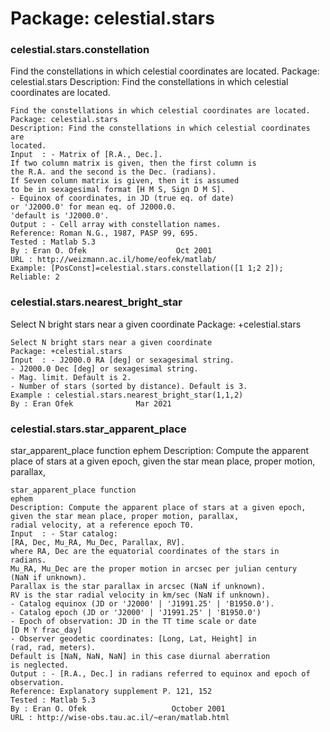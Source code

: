 # Package: celestial.stars


### celestial.stars.constellation

Find the constellations in which celestial coordinates are located. Package: celestial.stars Description: Find the constellations in which celestial coordinates are located.


    
    Find the constellations in which celestial coordinates are located.  
    Package: celestial.stars  
    Description: Find the constellations in which celestial coordinates are  
    located.  
    Input  : - Matrix of [R.A., Dec.].  
    If two column matrix is given, then the first column is  
    the R.A. and the second is the Dec. (radians).  
    If Seven column matrix is given, then it is assumed  
    to be in sexagesimal format [H M S, Sign D M S].  
    - Equinox of coordinates, in JD (true eq. of date)  
    or 'J2000.0' for mean eq. of J2000.0.  
    'default is 'J2000.0'.  
    Output : - Cell array with constellation names.  
    Reference: Roman N.G., 1987, PASP 99, 695.  
    Tested : Matlab 5.3  
    By : Eran O. Ofek                    Oct 2001  
    URL : http://weizmann.ac.il/home/eofek/matlab/  
    Example: [PosConst]=celestial.stars.constellation([1 1;2 2]);  
    Reliable: 2  
      
### celestial.stars.nearest_bright_star

Select N bright stars near a given coordinate Package: +celestial.stars


    
    Select N bright stars near a given coordinate  
    Package: +celestial.stars  
    Input  : - J2000.0 RA [deg] or sexagesimal string.  
    - J2000.0 Dec [deg] or sexagesimal string.  
    - Mag. limit. Default is 2.  
    - Number of stars (sorted by distance). Default is 3.  
    Example : celestial.stars.nearest_bright_star(1,1,2)  
    By : Eran Ofek              Mar 2021  
      
### celestial.stars.star_apparent_place

star_apparent_place function                                           ephem Description: Compute the apparent place of stars at a given epoch, given the star mean place, proper motion, parallax,


    
      
    star_apparent_place function                                           ephem  
    Description: Compute the apparent place of stars at a given epoch,  
    given the star mean place, proper motion, parallax,  
    radial velocity, at a reference epoch T0.  
    Input  : - Star catalog:  
    [RA, Dec, Mu_RA, Mu_Dec, Parallax, RV].  
    where RA, Dec are the equatorial coordinates of the stars in  
    radians.  
    Mu_RA, Mu_Dec are the proper motion in arcsec per julian century  
    (NaN if unknown).  
    Parallax is the star parallax in arcsec (NaN if unknown).  
    RV is the star radial velocity in km/sec (NaN if unknown).  
    - Catalog equinox (JD or 'J2000' | 'J1991.25' | 'B1950.0').  
    - Catalog epoch (JD or 'J2000' | 'J1991.25' | 'B1950.0')  
    - Epoch of observation: JD in the TT time scale or date  
    [D M Y frac_day]  
    - Observer geodetic coordinates: [Long, Lat, Height] in  
    (rad, rad, meters).  
    Default is [NaN, NaN, NaN] in this case diurnal aberration  
    is neglected.  
    Output : - [R.A., Dec.] in radians referred to equinox and epoch of  
    observation.  
    Reference: Explanatory supplement P. 121, 152  
    Tested : Matlab 5.3  
    By : Eran O. Ofek                   October 2001  
    URL : http://wise-obs.tau.ac.il/~eran/matlab.html  
      
